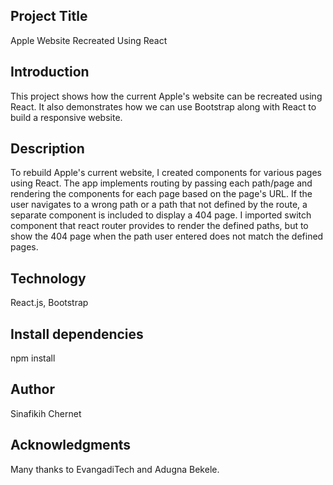 ## Project Title

Apple Website Recreated Using React

## Introduction

This project shows how the current Apple's website can be recreated using React. It also demonstrates how we can use Bootstrap along with React to build a responsive website.

## Description

To rebuild Apple's current website, I created components for various pages using React. The app implements routing by passing each path/page and rendering the components for each page based on the page's URL. If the user navigates to a wrong path or a path that not defined by the route, a separate component is included to display a 404 page. I imported switch component that react router provides to render the defined paths, but to show the 404 page when the path user entered does not match the defined pages.

## Technology

React.js, Bootstrap

## Install dependencies

npm install

## Author

Sinafikih Chernet

## Acknowledgments

Many thanks to EvangadiTech and Adugna Bekele.
